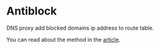 # Antiblock
DNS proxy add blocked domains ip address to route table. 

You can read about the method in the [article](https://habr.com/ru/articles/744918).

